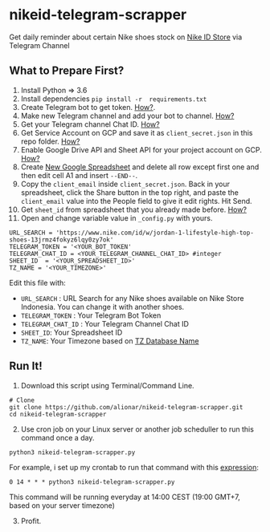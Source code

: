 # nikeid-telegram-scrapper
Get daily reminder about certain Nike shoes stock on [Nike ID Store](https://www.nike.com/id/w?q=&vst=) via Telegram Channel

## What to Prepare First?
1. Install Python => 3.6
2. Install dependencies `pip install -r  requirements.txt`
3. Create Telegram bot to get token. [How?](https://core.telegram.org/bots#6-botfather).
4. Make new Telegram channel and add your bot to channel. [How?](https://telegram.org/faq_channels#q-what-39s-a-channel)
5. Get your Telegram channel Chat ID. [How?](https://github.com/GabrielRF/telegram-id)
6. Get Service Account on GCP and save it as `client_secret.json` in this repo folder. [How?](https://developers.google.com/identity/protocols/OAuth2ServiceAccount#creatinganaccount)
7. Enable Google Drive API and Sheet API for your project account on GCP. [How?](https://support.google.com/googleapi/answer/6158841?hl=en)
8. Create [New Google Spreadsheet](https://docs.google.com/spreadsheets/u/0/) and delete all row except first one and then edit cell A1 and insert `--END--`.
9. Copy the `client_email` inside `client_secret.json`. Back in your spreadsheet, click the Share button in the top right, and paste the `client_email` value into the People field to give it edit rights. Hit Send.
10. Get `sheet_id` from spreadsheet that you already made before. [How?](https://developers.google.com/sheets/api/guides/concepts#spreadsheet_id)
11. Open and change variable value in `_config.py` with yours.
  ```
 URL_SEARCH = 'https://www.nike.com/id/w/jordan-1-lifestyle-high-top-shoes-13jrmz4fokyz6lqy0zy7ok'
 TELEGRAM_TOKEN = '<YOUR_BOT_TOKEN'
 TELEGRAM_CHAT_ID = <YOUR_TELEGRAM_CHANNEL_CHAT_ID> #integer
 SHEET_ID  = '<YOUR_SPREADSHEET_ID>'
 TZ_NAME = '<YOUR_TIMEZONE>'
  ```
  Edit this file with:
  * `URL_SEARCH` : URL Search for any Nike shoes available on Nike Store Indonesia. You can change it with another shoes.
  * `TELEGRAM_TOKEN` : Your Telegram Bot Token
  * `TELEGRAM_CHAT_ID` : Your Telegram Channel Chat ID
  * `SHEET_ID`: Your Spreadsheet ID
  * `TZ_NAME`:  Your Timezone based on [TZ Database Name](https://en.wikipedia.org/wiki/List_of_tz_database_time_zones#List)

## Run It!
1. Download this script using Terminal/Command Line.
  ```
  # Clone
  git clone https://github.com/alionar/nikeid-telegram-scrapper.git
  cd nikeid-telegram-scrapper 
  ```
2. Use cron job on your Linux server or another job scheduller to run this command once a day.
  ```
  python3 nikeid-telegram-scrapper.py
  ```
  For example, i set up my crontab to run that command with this [expression](https://crontab.guru/#0_14_*_*_*):
  ```
  0 14 * * * python3 nikeid-telegram-scrapper.py
  ```
  This command will be running everyday at 14:00 CEST (19:00 GMT+7, based on your server timezone)
  
3. Profit.

